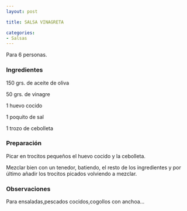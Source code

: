 ```yaml
---
layout: post

title: SALSA VINAGRETA

categories:
- Salsas
---
```

Para 6 personas.

<h3>Ingredientes</h3>

150 grs. de aceite de oliva

50 grs. de vinagre

1 huevo cocido

1 poquito de sal

1 trozo de cebolleta

<h3>Preparación</h3>

Picar en trocitos pequeños el huevo cocido y la cebolleta.

Mezclar bien con un tenedor, batiendo, el resto de los ingredientes y por último añadir los trocitos picados volviendo a mezclar.

<h3>Observaciones</h3>

Para ensaladas,pescados cocidos,cogollos con anchoa...

